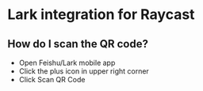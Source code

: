# Lark integration for Raycast

## How do I scan the QR code?
- Open Feishu/Lark mobile app
- Click the plus icon in upper right corner
- Click Scan QR Code